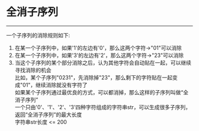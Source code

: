 # 全消子序列

---

一个子序列的消除规则如下:   
1) 在某一个子序列中，如果'1'的左边有'0'，那么这两个字符->"01"可以消除   
2) 在某一个子序列中，如果'3'的左边有'2'，那么这两个字符->"23"可以消除   
3) 当这个子序列的某个部分消除之后，认为其他字符会自动贴在一起，可以继续寻找消除的机会  
比如，某个子序列"0231"，先消除掉"23"，那么剩下的字符贴在一起变成"01"，继续消除就没有字符了   
如果某个子序列通过最优良的方式，可以都消掉，那么这样的子序列叫做“全消子序列”  
一个只由'0'、'1'、'2'、'3'四种字符组成的字符串str，可以生成很多子序列，返回“全消子序列”的最大长度   
字符串str长度 <= 200   